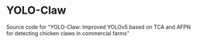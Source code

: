# YOLO-Claw
Source code for "YOLO-Claw: Improved YOLOv5 based on TCA and AFPN for detecting chicken claws in commercial farms"
